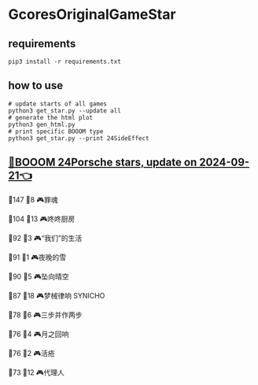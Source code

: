 # GcoresOriginalGameStar

## requirements
```
pip3 install -r requirements.txt
```

## how to use
```
# update starts of all games
python3 get_star.py --update all
# generate the html plot
python3 gen_html.py
# print specific BOOOM type
python3 get_star.py --print 24SideEffect
```

## [🔗BOOOM 24Porsche stars, update on 2024-09-21👈](https://raw.githack.com/sichaozhang1112/GcoresOriginalGameStar/main/html/24Porsche.html) 
🌟147 👥8   🎮罪魂                 

🌟104 👥13  🎮咚咚厨房               

🌟92  👥3   🎮“我们”的生活            

🌟91  👥1   🎮夜晚的雪               

🌟90  👥5   🎮坠向晴空               

🌟87  👥18  🎮梦械律响 SYNICHO       

🌟78  👥6   🎮三步并作两步             

🌟76  👥4   🎮月之回响               

🌟76  👥2   🎮活疮                 

🌟73  👥12  🎮代理人                


